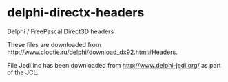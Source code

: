 # delphi-directx-headers
Delphi / FreePascal Direct3D headers

These files are downloaded from http://www.clootie.ru/delphi/download_dx92.html#Headers.

File Jedi.inc has been downloaded from http://www.delphi-jedi.org/ as part of the JCL.
